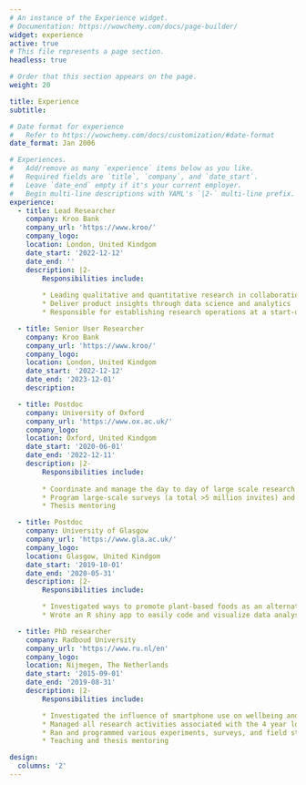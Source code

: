 ```yaml
---
# An instance of the Experience widget.
# Documentation: https://wowchemy.com/docs/page-builder/
widget: experience
active: true
# This file represents a page section.
headless: true

# Order that this section appears on the page.
weight: 20

title: Experience
subtitle:

# Date format for experience
#   Refer to https://wowchemy.com/docs/customization/#date-format
date_format: Jan 2006

# Experiences.
#   Add/remove as many `experience` items below as you like.
#   Required fields are `title`, `company`, and `date_start`.
#   Leave `date_end` empty if it's your current employer.
#   Begin multi-line descriptions with YAML's `|2-` multi-line prefix.
experience:
  - title: Lead Researcher
    company: Kroo Bank
    company_url: 'https://www.kroo/'
    company_logo: 
    location: London, United Kindgom
    date_start: '2022-12-12'
    date_end: ''
    description: |2-
        Responsibilities include:
        
        * Leading qualitative and quantitative research in collaboration with teams across the company
        * Deliver product insights through data science and analytics
        * Responsible for establishing research operations at a start-up

  - title: Senior User Researcher
    company: Kroo Bank
    company_url: 'https://www.kroo/'
    company_logo: 
    location: London, United Kindgom
    date_start: '2022-12-12'
    date_end: '2023-12-01'
    description:

  - title: Postdoc
    company: University of Oxford
    company_url: 'https://www.ox.ac.uk/'
    company_logo: 
    location: Oxford, United Kindgom
    date_start: '2020-06-01'
    date_end: '2022-12-11'
    description: |2-
        Responsibilities include:
        
        * Coordinate and manage the day to day of large scale research collaborations with leading gaming industry partners, such as Nintendo, SONY, and Microsoft
        * Program large-scale surveys (a total >5 million invites) and combine the results with in-game logging data (i.e., time spent on task, time spent played)
        * Thesis mentoring

  - title: Postdoc
    company: University of Glasgow
    company_url: 'https://www.gla.ac.uk/'
    company_logo:
    location: Glasgow, United Kindgom
    date_start: '2019-10-01'
    date_end: '2020-05-31'
    description: |2-
        Responsibilities include:

        * Investigated ways to promote plant-based foods as an alternative to meat-based products
        * Wrote an R shiny app to easily code and visualize data analysis

  - title: PhD researcher
    company: Radboud University
    company_url: 'https://www.ru.nl/en'
    company_logo:
    location: Nijmegen, The Netherlands
    date_start: '2015-09-01'
    date_end: '2019-08-31'
    description: |2-
        Responsibilities include:

        * Investigated the influence of smartphone use on wellbeing and performance
        * Managed all research activities associated with the 4 year long project from initial proposal to completion
        * Ran and programmed various experiments, surveys, and field studies that included smartphone logging and experience sampling
        * Teaching and thesis mentoring

design:
  columns: '2'
---
```

